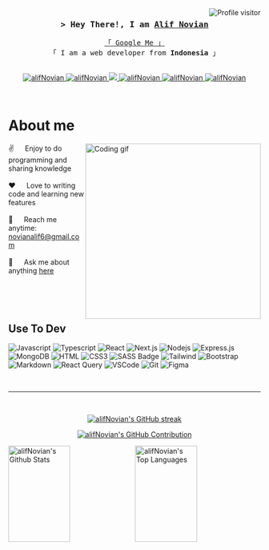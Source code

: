 <a href="https://komarev.com/ghpvc/?username=Novian001">
  <img align="right" src="https://komarev.com/ghpvc/?username=Novian001&label=Visitors&color=0e75b6&style=flat" alt="Profile visitor" />
</a>

<!-- Intro  -->
<h3 align="center">
        <samp>&gt; Hey There!, I am
                <b><a target="_blank" href="#">Alif Novian</a></b>
        </samp>
</h3>

<p align="center"> 
  <samp>
    <a href="https://www.google.com/search?q=muhammad+alif+rahmat+novian+arsianto">「 Google Me 」</a>
    <br>
    「 I am a web developer from <b>Indonesia</b> 」
    <br>
    <br>
  </samp>
</p>

<p align="center">
 <a href="#" target="blank">
  <img src="https://img.shields.io/badge/Website-DC143C?style=for-the-badge&logo=medium&logoColor=white" alt="alifNovian" />
 </a>
 <a href="https://linkedin.com/in/rahmatnovian/" target="_blank">
  <img src="https://img.shields.io/badge/LinkedIn-0077B5?style=for-the-badge&logo=linkedin&logoColor=white" alt="alifNovian"/>
 </a>
 <a href="https://twitter.com/" target="_blank">
  <img src="https://img.shields.io/badge/Twitter-1DA1F2?style=for-the-badge&logo=twitter&logoColor=white" />
 </a>
 <a href="https://instagram.com/novian.ars/" target="_blank">
  <img src="https://img.shields.io/badge/Instagram-fe4164?style=for-the-badge&logo=instagram&logoColor=white" alt="alifNovian" />
 </a> 
 <a href="https://facebook.com/muhammadalif.novian" target="_blank">
  <img src="https://img.shields.io/badge/Facebook-20BEFF?&style=for-the-badge&logo=facebook&logoColor=white" alt="alifNovian"  />
  </a> 
 <a href="https://dribbble.com/novian1119" target="_blank">
  <img src="https://img.shields.io/badge/Dribbble-B75099?&style=for-the-badge&logo=dribbble&logoColor=FEACE8" alt="alifNovian"  />
  </a> 
</p>
<br />

<!-- About Section -->

# About me

<p>
 <img align="right" width="350" src="/assets/programmer.gif" alt="Coding gif" />
  
 ✌️ &emsp; Enjoy to do programming and sharing knowledge <br/><br/>
 ❤️ &emsp; Love to writing code and learning new features<br/><br/>
 📧 &emsp; Reach me anytime: novianalif6@gmail.com<br/><br/>
 💬 &emsp; Ask me about anything [here](https://github.com/Novian001/Novian001/issues)

</p>

<br/>
<br/>
<br/>

## Use To Dev

![Javascript](https://img.shields.io/badge/Javascript-F0DB4F?style=for-the-badge&labelColor=black&logo=javascript&logoColor=F0DB4F)
![Typescript](https://img.shields.io/badge/Typescript-007acc?style=for-the-badge&labelColor=black&logo=typescript&logoColor=007acc)
![React](https://img.shields.io/badge/-React-61DBFB?style=for-the-badge&labelColor=black&logo=react&logoColor=61DBFB)
![Next.js](https://img.shields.io/badge/next.js-000000?style=for-the-badge&logo=nextdotjs&logoColor=white)
![Nodejs](https://img.shields.io/badge/Nodejs-3C873A?style=for-the-badge&labelColor=black&logo=node.js&logoColor=3C873A)
![Express.js](https://img.shields.io/badge/Express.js-000000?style=for-the-badge&logo=express&logoColor=white)
![MongoDB](https://img.shields.io/badge/MongoDB-4EA94B?style=for-the-badge&logo=mongodb&logoColor=white)
![HTML](https://img.shields.io/badge/HTML5-E34F26?style=for-the-badge&logo=html5&logoColor=white)
![CSS3](https://img.shields.io/badge/CSS3-1572B6?style=for-the-badge&logo=css3&logoColor=white)
![SASS Badge](https://img.shields.io/badge/Sass-CC6699?style=for-the-badge&logo=sass&logoColor=white)
![Tailwind](https://img.shields.io/badge/Tailwind_CSS-092749?style=for-the-badge&logo=tailwindcss&logoColor=06B6D4&labelColor=000000)
![Bootstrap](https://img.shields.io/badge/Bootstrap-563D7C?style=for-the-badge&logo=bootstrap&logoColor=white)
![Markdown](https://img.shields.io/badge/Markdown-000000?style=for-the-badge&logo=markdown&logoColor=white)
![React Query](https://img.shields.io/badge/-React_Query-FF4154?style=for-the-badge&logo=react%20query&logoColor=white)
![VSCode](https://img.shields.io/badge/Visual_Studio-0078d7?style=for-the-badge&logo=visual%20studio&logoColor=white)
![Git](https://img.shields.io/badge/Git-F05032?style=for-the-badge&logo=git&logoColor=white)
![Figma](https://img.shields.io/badge/Figma-000000?style=for-the-badge&logo=figma&logoColor=white)

<br/>
<hr/>
<br/>

<p align="center">
  <a href="https://github.com/Novian001">
    <img src="https://github-readme-streak-stats.herokuapp.com/?user=Novian001&theme=radical&border=7F3FBF&background=0D1117" alt="alifNovian's GitHub streak"/>
  </a>
</p>

<p align="center">
  <a href="https://github.com/Novian001">
    <img src="https://github-profile-summary-cards.vercel.app/api/cards/profile-details?username=Novian001&theme=radical" alt="alifNovian's GitHub Contribution"/>
  </a>
</p>

<a> 
    <a href="https://github.com/Novian001"><img alt="alifNovian's Github Stats" src="https://denvercoder1-github-readme-stats.vercel.app/api?username=Novian001&show_icons=true&count_private=true&theme=react&border_color=7F3FBF&bg_color=0D1117&title_color=F85D7F&icon_color=F8D866" height="192px" width="49.5%"/></a>
  <a href="https://github.com/Novian001"><img alt="alifNovian's Top Languages" src="https://denvercoder1-github-readme-stats.vercel.app/api/top-langs/?username=Novian001&langs_count=8&layout=compact&theme=react&border_color=7F3FBF&bg_color=0D1117&title_color=F85D7F&icon_color=F8D866" height="192px" width="49.5%"/></a>
  <br/>
</a>
